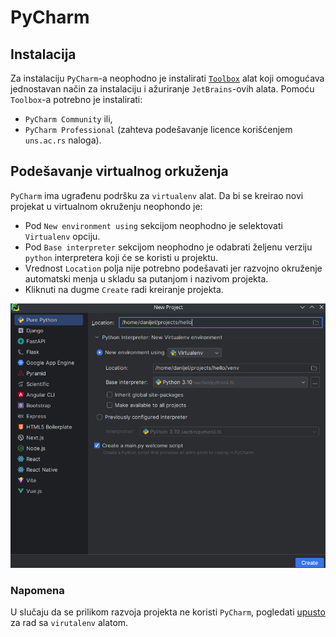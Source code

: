 # PyCharm

## Instalacija

Za instalaciju `PyCharm`-a neophodno je instalirati [`Toolbox`](https://www.jetbrains.com/toolbox-app/) alat koji
omogućava jednostavan način za instalaciju i ažuriranje `JetBrains`-ovih alata. Pomoću `Toolbox`-a potrebno je
instalirati:

- `PyCharm Community` ili,
- `PyCharm Professional` (zahteva podešavanje licence korišćenjem `uns.ac.rs` naloga).

## Podešavanje virtualnog orkuženja

`PyCharm` ima ugrađenu podršku za `virtualenv` alat. Da bi se kreirao novi projekat u virtualnom okruženju neophondo je:

- Pod `New environment using` sekcijom neophodno je selektovati `Virtualenv` opciju.
- Pod `Base interpreter` sekcijom neophodno je odabrati željenu verziju `python` interpretera koji će se koristi u
  projektu.
- Vrednost `Location` polja nije potrebno podešavati jer razvojno okruženje automatski menja u skladu sa putanjom i
  nazivom projekta.
- Kliknuti na dugme `Create` radi kreiranje projekta.

![pycharm-virtualenv.png](.imgs/pycharm-virtualenv.png)

### Napomena

U slučaju da se prilikom razvoja projekta ne koristi `PyCharm`, pogledati [upusto](03-alati.md#virtualenv) za rad
sa `virutalenv` alatom.